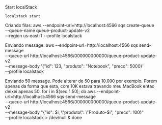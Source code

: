 Start localStack

`localstack start`

Criando filas:
aws --endpoint-url=http://localhost:4566 sqs create-queue \
    --queue-name queue-product-update-v2 \
    --region us-east-1 --profile localstack

Enviando message:
aws --endpoint-url=http://localhost:4566 sqs send-message \
    --queue-url http://localhost:4566/000000000000/queue-product-update-v2 \
    --message-body '{"id": 123, "produto": "Notebook", "preco": 5000}' \
    --profile localstack


Enviando 50 message. Pode alterar de 50 para 10.000 por exemplo.
Porem apenas da forma que esta, com 10K estava travando meu MacBook
entao deixei apenas 50.
for i in $(seq 1 50); do
    aws --endpoint-url=http://localhost:4566 sqs send-message \
        --queue-url http://localhost:4566/000000000000/queue-product-update-v2 \
        --message-body "{\"id\": $i, \"produto\": \"Produto-$i\", \"preco\": 100}" \
        --profile localstack > /dev/null &
done